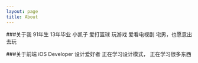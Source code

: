 ```yaml
---
layout: page
title: About
---
```



###关于我
91年生 13年毕业
小凯子
爱打篮球
玩游戏
爱看电视剧
宅男，也愿意出去玩

###关于前端
iOS Developer
设计爱好者
正在学习设计模式， 正在学习很多东西